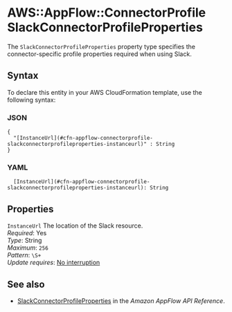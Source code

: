 # AWS::AppFlow::ConnectorProfile SlackConnectorProfileProperties<a name="aws-properties-appflow-connectorprofile-slackconnectorprofileproperties"></a>

 The `SlackConnectorProfileProperties` property type specifies the connector\-specific profile properties required when using Slack\. 

## Syntax<a name="aws-properties-appflow-connectorprofile-slackconnectorprofileproperties-syntax"></a>

To declare this entity in your AWS CloudFormation template, use the following syntax:

### JSON<a name="aws-properties-appflow-connectorprofile-slackconnectorprofileproperties-syntax.json"></a>

```
{
  "[InstanceUrl](#cfn-appflow-connectorprofile-slackconnectorprofileproperties-instanceurl)" : String
}
```

### YAML<a name="aws-properties-appflow-connectorprofile-slackconnectorprofileproperties-syntax.yaml"></a>

```
  [InstanceUrl](#cfn-appflow-connectorprofile-slackconnectorprofileproperties-instanceurl): String
```

## Properties<a name="aws-properties-appflow-connectorprofile-slackconnectorprofileproperties-properties"></a>

`InstanceUrl`  <a name="cfn-appflow-connectorprofile-slackconnectorprofileproperties-instanceurl"></a>
 The location of the Slack resource\.   
*Required*: Yes  
*Type*: String  
*Maximum*: `256`  
*Pattern*: `\S+`  
*Update requires*: [No interruption](https://docs.aws.amazon.com/AWSCloudFormation/latest/UserGuide/using-cfn-updating-stacks-update-behaviors.html#update-no-interrupt)

## See also<a name="aws-properties-appflow-connectorprofile-slackconnectorprofileproperties--seealso"></a>
+ [SlackConnectorProfileProperties](https://docs.aws.amazon.com/appflow/1.0/APIReference/API_SlackConnectorProfileProperties.html) in the *Amazon AppFlow API Reference*\.

